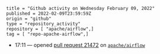 ```
title = "Github activity on Wednesday February 09, 2022"
published = 2022-02-09T23:59:59Z
origin = "github"
type = "repository_activity"
repository = [ "apache/airflow",]
tag = [ "repo-apache-airflow",]
```

* 17:11 — opened [pull request 21472](https://github.com/apache/airflow/pull/21472) on [`apache/airflow`](https://github.com/apache/airflow)
